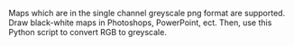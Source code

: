<!--
 * @Author: Y. Chen moyunyongan@gmail.com
 * @Date: 2024-07-06 10:24:43
 * @LastEditors: Y. Chen moyunyongan@gmail.com
 * @LastEditTime: 2024-08-20 16:45:25
 * @FilePath: /f1tenth_gym_ros/home/plm/multi_sim_ws/map_generation/RGBtoMap/readme.md
 * @Description:
-->

Maps which are in the single channel greyscale png format are supported. Draw black-white maps in Photoshops, PowerPoint, ect. Then, use this Python script to convert RGB to greyscale.
